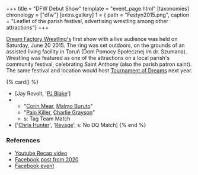 +++
title = "DFW Debut Show"
template = "event_page.html"
[taxonomies]
chronology = ["dfw"]
[extra.gallery]
1 = { path = "Festyn2015.png", caption = "Leaflet of the parish festival, advertising wrestling among other attractions"}
+++

[Dream Factory Wrestling's](@/o/dfw.md) first show with a live audience was held on Saturday, June 20 2015. The ring was set outdoors, on the grounds of an assisted living facility in Toruń (Dom Pomocy Społecznej im dr. Szumana). Wrestling was featured as one of the attractions on a local parish's community festival, celebrating Saint Anthony (also the parish patron saint).
The same festival and location would host [Tournament of Dreams](@/e/dfw/2016-06-11-dfw-tournament-of-dreams-1.md) next year.

{% card() %}
- [Jay Revolt, '[PJ Blake](@/w/pj-blake.md)']
- - "[Corin Mear](@/w/corin-mear.md), [Malmo Buruto](@/w/malmo-buruto.md)"
  - "[Pain Killer](@/w/pain-killer.md), [Charlie Grayson](@/w/madman-charlie.md)"
  - s: Tag Team Match
- ['[Chris Hunter](@/w/chris-hunter.md)', '[Revage](@/w/rafael-kid.md)', s: No DQ Match]
{% end %}

### References

* [Youtube Recap video](https://www.youtube.com/watch?v=iWOEu1OakYk)
* [Facebook post from 2020](https://www.facebook.com/DreamFactoryWrestling/posts/pfbid02VbF5zWtSJw2qUi94o9jtEkUe2ZoiFfVTc4uyUpLnhUACHgtwcFssrgWC6KMjAQMgl)
* [Facebook event](https://www.facebook.com/events/387898834729356/)
